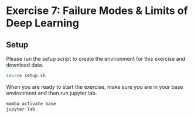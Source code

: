 # Exercise 7: Failure Modes & Limits of Deep Learning

## Setup
Please run the setup script to create the environment for this exercise and download data.

```bash
source setup.sh
```

When you are ready to start the exercise, make sure you are in your base environment and then run jupyter lab.
```bash
mamba activate base
jupyter lab
```
